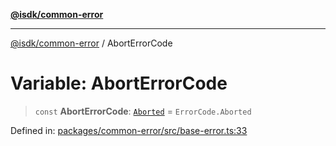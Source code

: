 [**@isdk/common-error**](../README.md)

***

[@isdk/common-error](../globals.md) / AbortErrorCode

# Variable: AbortErrorCode

> `const` **AbortErrorCode**: [`Aborted`](../enumerations/ErrorCode.md#aborted) = `ErrorCode.Aborted`

Defined in: [packages/common-error/src/base-error.ts:33](https://github.com/isdk/common-error.js/blob/ba75328e754ba949e73cfe3c3e47f894c8ab334d/src/base-error.ts#L33)
